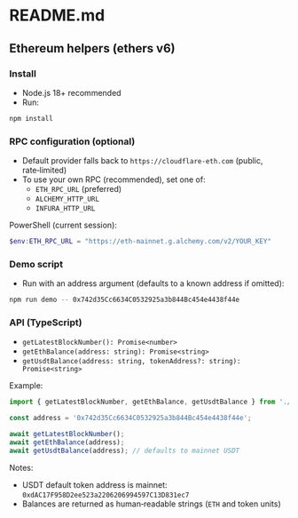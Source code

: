 # README.md

## Ethereum helpers (ethers v6)

### Install
- Node.js 18+ recommended
- Run:

```bash
npm install
```

### RPC configuration (optional)
- Default provider falls back to `https://cloudflare-eth.com` (public, rate‑limited)
- To use your own RPC (recommended), set one of:
  - `ETH_RPC_URL` (preferred)
  - `ALCHEMY_HTTP_URL`
  - `INFURA_HTTP_URL`

PowerShell (current session):
```powershell
$env:ETH_RPC_URL = "https://eth-mainnet.g.alchemy.com/v2/YOUR_KEY"
```

### Demo script
- Run with an address argument (defaults to a known address if omitted):

```bash
npm run demo -- 0x742d35Cc6634C0532925a3b844Bc454e4438f44e
```

### API (TypeScript)
- `getLatestBlockNumber(): Promise<number>`
- `getEthBalance(address: string): Promise<string>`
- `getUsdtBalance(address: string, tokenAddress?: string): Promise<string>`

Example:
```ts
import { getLatestBlockNumber, getEthBalance, getUsdtBalance } from './src/web3';

const address = '0x742d35Cc6634C0532925a3b844Bc454e4438f44e';

await getLatestBlockNumber();
await getEthBalance(address);
await getUsdtBalance(address); // defaults to mainnet USDT
```

Notes:
- USDT default token address is mainnet: `0xdAC17F958D2ee523a2206206994597C13D831ec7`
- Balances are returned as human‑readable strings (`ETH` and token units)
